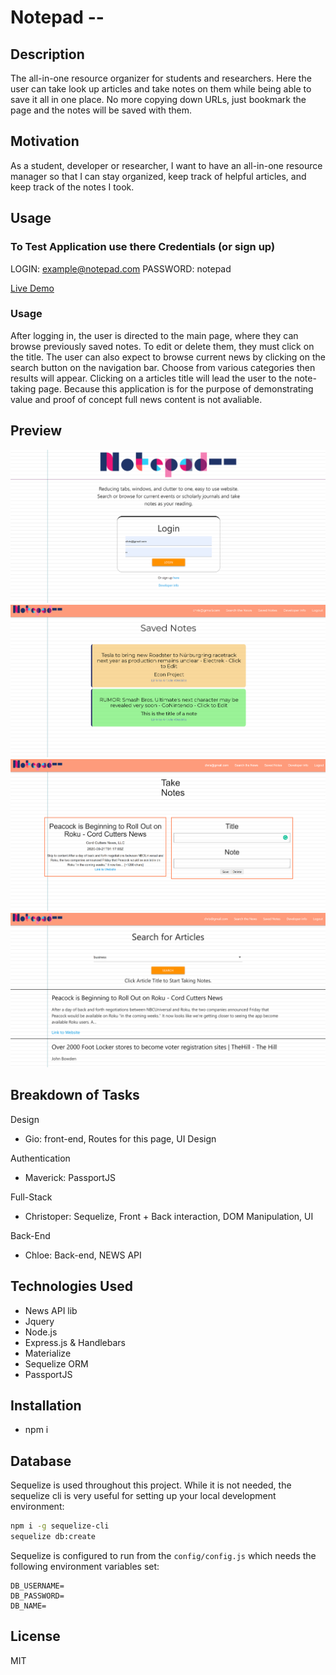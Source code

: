 # Notepad --

## Description
The all-in-one resource organizer for students and researchers. Here the user can take look up articles and take notes on them while being able to save it all in one place. No more copying down URLs, just bookmark the page and the notes will be saved with them.

## Motivation
As a student, developer or researcher, I want to have an all-in-one resource manager so that I can stay organized, keep track of helpful articles, and keep track of the notes I took. 

## Usage

### To Test Application use there Credentials (or sign up)
LOGIN: example@notepad.com
PASSWORD: notepad

[Live Demo](https://oscarcat.herokuapp.com/)

### Usage
After logging in, the user is directed to the main page, where they can browse previously saved notes. To edit or delete them, they must click on the 
title. The user can also expect to browse current news by clicking on the search button on the navigation bar. Choose from various categories then results will appear. Clicking on a articles title will lead the user to the note-taking page. Because this application is for the purpose of demonstrating value and proof of concept full news content is not avaliable. 

## Preview
<img src="./Screenshots/login.png" alt="Notepad--">
<img src="./Screenshots/notes.png" alt="Notepad--">
<img src="./Screenshots/edit.png" alt="Notepad--">
<img src="./Screenshots/search.png" alt="Notepad--">

## Breakdown of Tasks
Design
 - Gio: front-end, Routes for this page, UI Design

Authentication
 - Maverick: PassportJS 

Full-Stack
 - Christoper: Sequelize, Front + Back interaction, DOM Manipulation, UI

Back-End
 - Chloe: Back-end, NEWS API

## Technologies Used
 - News API lib
 - Jquery
 - Node.js
 - Express.js & Handlebars
 - Materialize
 - Sequelize ORM
 - PassportJS

## Installation
 - npm i

## Database
Sequelize is used throughout this project. While it is not needed, the sequelize cli is very useful for setting up your local development environment:

```bash
npm i -g sequelize-cli
sequelize db:create
```

Sequelize is configured to run from the `config/config.js` which needs the following environment variables set:

```
DB_USERNAME=
DB_PASSWORD=
DB_NAME=
```

## License
MIT 